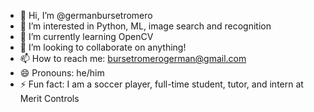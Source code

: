- 👋 Hi, I’m @germanbursetromero
- 👀 I’m interested in Python, ML, image search and recognition
- 🌱 I’m currently learning OpenCV
- 💞️ I’m looking to collaborate on anything!
- 📫 How to reach me: bursetromerogerman@gmail.com
- 😄 Pronouns: he/him
- ⚡ Fun fact: I am a soccer player, full-time student, tutor, and intern at Merit Controls

<!---
germanbursetromero/germanbursetromero is a ✨ special ✨ repository because its `README.md` (this file) appears on your GitHub profile.
You can click the Preview link to take a look at your changes.
--->
